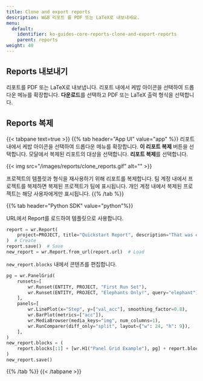 ```yaml
---
title: Clone and export reports
description: W&B 리포트 를 PDF 또는 LaTeX로 내보내세요.
menu:
  default:
    identifier: ko-guides-core-reports-clone-and-export-reports
    parent: reports
weight: 40
---
```


## Reports 내보내기

리포트를 PDF 또는 LaTeX로 내보냅니다. 리포트 내에서 케밥 아이콘을 선택하여 드롭다운 메뉴를 확장합니다. **다운로드**를 선택하고 PDF 또는 LaTeX 출력 형식을 선택합니다.

## Reports 복제

{{< tabpane text=true >}}
{{% tab header="App UI" value="app" %}}
리포트 내에서 케밥 아이콘을 선택하여 드롭다운 메뉴를 확장합니다. **이 리포트 복제** 버튼을 선택합니다. 모달에서 복제된 리포트의 대상을 선택합니다. **리포트 복제**를 선택합니다.

{{< img src="/images/reports/clone_reports.gif" alt="" >}}

프로젝트의 템플릿과 형식을 재사용하기 위해 리포트를 복제합니다. 팀 계정 내에서 프로젝트를 복제하면 복제된 프로젝트가 팀에 표시됩니다. 개인 계정 내에서 복제된 프로젝트는 해당 사용자에게만 표시됩니다.
{{% /tab %}}

{{% tab header="Python SDK" value="python"%}}

URL에서 Report를 로드하여 템플릿으로 사용합니다.

```python
report = wr.Report(
    project=PROJECT, title="Quickstart Report", description="That was easy!"
)  # Create
report.save()  # Save
new_report = wr.Report.from_url(report.url)  # Load
```

`new_report.blocks` 내에서 콘텐츠를 편집합니다.

```python
pg = wr.PanelGrid(
    runsets=[
        wr.Runset(ENTITY, PROJECT, "First Run Set"),
        wr.Runset(ENTITY, PROJECT, "Elephants Only!", query="elephant"),
    ],
    panels=[
        wr.LinePlot(x="Step", y=["val_acc"], smoothing_factor=0.8),
        wr.BarPlot(metrics=["acc"]),
        wr.MediaBrowser(media_keys="img", num_columns=1),
        wr.RunComparer(diff_only="split", layout={"w": 24, "h": 9}),
    ],
)
new_report.blocks = (
    report.blocks[:1] + [wr.H1("Panel Grid Example"), pg] + report.blocks[1:]
)
new_report.save()
```
{{% /tab %}}
{{< /tabpane >}}
